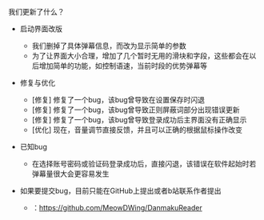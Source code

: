 我们更新了什么？

* 启动界面改版
  * 我们删掉了具体弹幕信息，而改为显示简单的参数
  * 为了让界面大小合理，增加了几个暂时无用的滑块和字段，这些都会在以后增加简单的功能，如控制语速，当前时段的优势弹幕等

* 修复与优化
  * \[修复] 修复了一个bug，该bug曾导致在设置保存时闪退
  * \[修复] 修复了一个bug，该bug曾导致正则屏蔽词部分出现错误更新
  * \[修复] 修复了一个bug，该bug曾导致登录成功后主界面没有正确显示
  * \[优化] 现在，音量调节直接反馈，并且可以正确的根据鼠标操作改变

* 已知bug
  * 在选择账号密码或验证码登录成功后，直接闪退，该错误在软件起始时若弹幕量很大会更容易发生

* 如果要提交bug，目前只能在GitHub上提出或者b站联系作者提出
  * ：https://github.com/MeowDWing/DanmakuReader